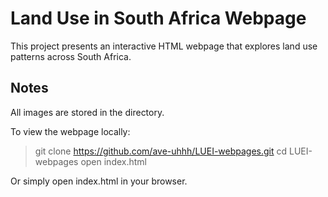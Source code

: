 Land Use in South Africa Webpage
===================

This project presents an interactive HTML webpage that explores land use patterns across South Africa. 

Notes
------
All images are stored in the directory.

To view the webpage locally:
> git clone https://github.com/ave-uhhh/LUEI-webpages.git
> cd LUEI-webpages
> open index.html

Or simply open index.html in your browser.
